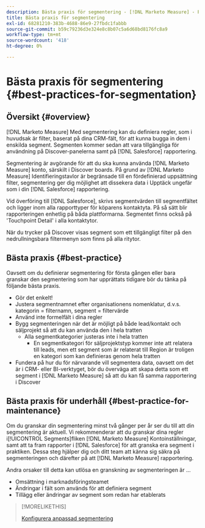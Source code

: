 ```yaml
---
description: Bästa praxis för segmentering - [!DNL Marketo Measure] - Produktdokumentation
title: Bästa praxis för segmentering
exl-id: 68281210-383b-4688-86e9-27fbdc1fabbb
source-git-commit: b59c79236d3e324e8c8b07c5a6d68bd8176fc8a9
workflow-type: tm+mt
source-wordcount: '418'
ht-degree: 0%

---
```


# Bästa praxis för segmentering {#best-practices-for-segmentation}

## Översikt {#overview}

[!DNL Marketo Measure] Med segmentering kan du definiera regler, som i huvudsak är filter, baserat på dina CRM-fält, för att kunna bugga in dem i enskilda segment. Segmenten kommer sedan att vara tillgängliga för användning på Discover-panelerna samt på [!DNL Salesforce] rapportering.

Segmentering är avgörande för att du ska kunna använda [!DNL Marketo Measure] konto, särskilt i Discover boards. På grund av [!DNL Marketo Measure] Identifieringstavlor är begränsade till en fördefinierad uppsättning filter, segmentering ger dig möjlighet att dissekera data i Upptäck ungefär som i din [!DNL Salesforce] rapportering.

Vid överföring till [!DNL Salesforce], skrivs segmentvärden till segmentfältet och ligger inom alla rapporttyper för köparens kontaktyta. På så sätt blir rapporteringen enhetlig på båda plattformarna. Segmentet finns också på &#39;Touchpoint Detail&#39; i alla kontaktytor.

När du trycker på Discover visas segment som ett tillgängligt filter på den nedrullningsbara filtermenyn som finns på alla ritytor.

## Bästa praxis {#best-practice}

Oavsett om du definierar segmentering för första gången eller bara granskar den segmentering som har upprättats tidigare bör du tänka på följande bästa praxis.

* Gör det enkelt!
* Justera segmentnamnet efter organisationens nomenklatur, d.v.s. kategorin = filternamn, segment = filtervärde
* Använd inte formelfält i dina regler
* Bygg segmenteringen när det är möjligt på både lead/kontakt och säljprojekt så att du kan använda den i hela tratten
   * Alla segmentkategorier justeras inte i hela tratten
      * En segmentkategori för säljprojektstyp kommer inte att relatera till leads, men ett segment som är relaterat till Region är troligen en kategori som kan definieras genom hela tratten
* Fundera på hur du för närvarande vill segmentera data, oavsett om det är i CRM- eller BI-verktyget, bör du överväga att skapa detta som ett segment i [!DNL Marketo Measure] så att du kan få samma rapportering i Discover

## Bästa praxis för underhåll {#best-practice-for-maintenance}

Om du granskar din segmentering minst två gånger per år ser du till att din segmentering är aktuell. Vi rekommenderar att du granskar dina regler i[!UICONTROL Segments]fliken [!DNL Marketo Measure] Kontoinställningar, samt att ta fram rapporter i [!DNL Salesforce] för att granska era segment i praktiken. Dessa steg hjälper dig och ditt team att känna sig säkra på segmenteringen och därefter på att [!DNL Marketo Measure] rapportering.

Andra orsaker till detta kan utlösa en granskning av segmenteringen är ...

* Omsättning i marknadsföringsteamet
* Ändringar i fält som används för att definiera segment
* Tillägg eller ändringar av segment som redan har etablerats

>[!MORELIKETHIS]
>
>[Konfigurera anpassad segmentering](/help/advanced-marketo-measure-features/segmentation/custom-segmentation.md)
